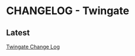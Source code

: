 # CHANGELOG - Twingate
## Latest
[Twingate Change Log][1]

[1]: https://www.twingate.com/changelog/
